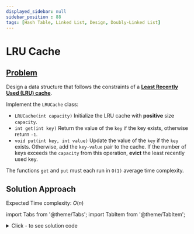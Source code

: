 ```yaml
---
displayed_sidebar: null
sidebar_position : 88
tags: [Hash Table, Linked List, Design, Doubly-Linked List]
---
```


# LRU Cache

## [Problem](https://leetcode.com/problems/lru-cache/)

<p>Design a data structure that follows the constraints of a <strong><a href="https://en.wikipedia.org/wiki/Cache_replacement_policies#LRU" target="_blank">Least Recently Used (LRU) cache</a></strong>.</p>

<p>Implement the <code>LRUCache</code> class:</p>

<ul>
	<li><code>LRUCache(int capacity)</code> Initialize the LRU cache with <strong>positive</strong> size <code>capacity</code>.</li>
	<li><code>int get(int key)</code> Return the value of the <code>key</code> if the key exists, otherwise return <code>-1</code>.</li>
	<li><code>void put(int key, int value)</code>&nbsp;Update the value of the <code>key</code> if the <code>key</code> exists. Otherwise, add the <code>key-value</code> pair to the cache. If the number of keys exceeds the <code>capacity</code> from this operation, <strong>evict</strong> the least recently used key.</li>
</ul>

<p>The functions&nbsp;<code data-stringify-type="code">get</code>&nbsp;and&nbsp;<code data-stringify-type="code">put</code>&nbsp;must each run in <code>O(1)</code> average time complexity.</p>

## Solution Approach

Expected Time complexity: $O(n)$

import Tabs from '@theme/Tabs';
import TabItem from '@theme/TabItem';

<details><summary>Click - to see solution code</summary>

<Tabs>
<TabItem value="cpp" label="C++">

```cpp
class LRUCache {
    list<int> lst;
    unordered_map<int, int> mp;
    unordered_map<int, list<int>::iterator> itr;
    int size;

   public:
    LRUCache(int capacity) { this->size = capacity; }

    int get(int key) {
        if (mp.find(key) == mp.end()) return -1;
        update(key);
        return mp[key];
    }

    void put(int key, int value) {
        if (mp.size() == size && mp.find(key) == mp.end()) evict();
        update(key);
        mp[key] = value;
    }

    void update(int key) {
        if (mp.find(key) != mp.end()) lst.erase(itr[key]);
        lst.push_front(key);
        itr[key] = lst.begin();
    }

    void evict() {
        itr.erase(lst.back());
        mp.erase(lst.back());
        lst.pop_back();
    }
};


```
</TabItem>
</Tabs>

</details>
